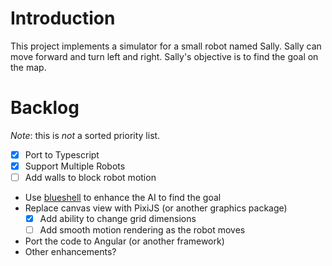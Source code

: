 # Introduction

This project implements a simulator for a small robot named Sally. Sally can move forward and turn 
left and right. Sally's objective is to find the goal on the map. 

# Backlog

_Note_: this is _not_ a sorted priority list.

* [X] Port to Typescript
* [X] Support Multiple Robots
* [ ] Add walls to block robot motion
* Use [blueshell](https://www.npmjs.com/package/blueshell) to enhance the AI to find the goal
* Replace canvas view with PixiJS (or another graphics package)
    * [X] Add ability to change grid dimensions
    * [ ] Add smooth motion rendering as the robot moves
* Port the code to Angular (or another framework)    
* Other enhancements?

